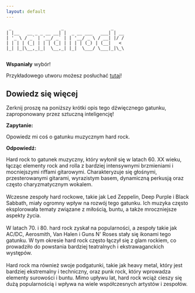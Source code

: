```yaml
---
layout: default
---
```


```
 _                   _                  _    
| |__   __ _ _ __ __| |  _ __ ___   ___| | __
| '_ \ / _` | '__/ _` | | '__/ _ \ / __| |/ /
| | | | (_| | | | (_| | | | | (_) | (__|   < 
|_| |_|\__,_|_|  \__,_| |_|  \___/ \___|_|\_\
                                             
```
**Wspaniały** wybór!

Przykładowego utworu możesz posłuchać [tutaj](https://p.scdn.co/mp3-preview/ad97ce828e504498e211b6525c5ccee86642786b)!
## Dowiedz się więcej
Zerknij proszę na poniższy krótki opis tego dźwięcznego gatunku, zaproponowany przez sztuczną inteligencję!



**Zapytanie:**

Opowiedz mi coś o gatunku muzycznym hard rock.

**Odpowiedź:**

Hard rock to gatunek muzyczny, który wyłonił się w latach 60. XX wieku, łącząc elementy rock and rolla z bardziej intensywnymi brzmieniami i mocniejszymi riffami gitarowymi. Charakteryzuje się głośnymi, przesterowanymi gitarami, wyrazistym basem, dynamiczną perkusją oraz często charyzmatycznym wokalem. <br><br>Wczesne zespoły hard rockowe, takie jak Led Zeppelin, Deep Purple i Black Sabbath, miały ogromny wpływ na rozwój tego gatunku. Ich muzyka często eksplorowała tematy związane z miłością, buntu, a także mroczniejsze aspekty życia. <br><br>W latach 70. i 80. hard rock zyskał na popularności, a zespoły takie jak AC/DC, Aerosmith, Van Halen i Guns N' Roses stały się ikonami tego gatunku. W tym okresie hard rock często łączył się z glam rockiem, co prowadziło do powstania bardziej teatralnych i ekstrawaganckich występów.<br><br>Hard rock ma również swoje podgatunki, takie jak heavy metal, który jest bardziej ekstremalny i techniczny, oraz punk rock, który wprowadza elementy surowości i buntu. Mimo upływu lat, hard rock wciąż cieszy się dużą popularnością i wpływa na wiele współczesnych artystów i zespołów.